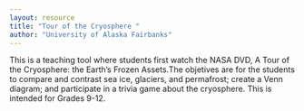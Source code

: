 ```yaml
---
layout: resource
title: "Tour of the Cryosphere "
author: "University of Alaska Fairbanks"
---
```


This is a teaching tool where  students first watch the NASA DVD, A Tour of the Cryosphere: the Earth’s Frozen Assets.The objetives are for the students to compare and contrast sea ice, glaciers, and permafrost; create a Venn diagram; and participate in a trivia game about the cryosphere. This is intended for Grades 9-12.
